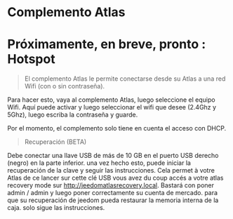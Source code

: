 # Complemento Atlas

# Próximamente, en breve, pronto : Hotspot

> El complemento Atlas le permite conectarse desde su Atlas a una red Wifi (con o sin contraseña).

Para hacer esto, vaya al complemento Atlas, luego seleccione el equipo Wifi.
Aquí puede activar y luego seleccionar el wifi que desee (2.4Ghz y 5Ghz), luego escriba la contraseña y guarde.

Por el momento, el complemento solo tiene en cuenta el acceso con DHCP.

> Recuperación (BETA)

Debe conectar una llave USB de más de 10 GB en el puerto USB derecho (negro) en la parte inferior. una vez hecho esto, puede iniciar la recuperación de la clave y seguir las instrucciones.
Cela permet à votre Atlas de ce lancer sur cette clé USB vous avez du coup accés a votre atlas recovery mode sur http://jeedomatlasrecovery.local. Bastará con poner admin / admin y luego poner correctamente su cuenta de mercado. para que su recuperación de jeedom pueda restaurar la memoria interna de la caja. solo sigue las instrucciones.
